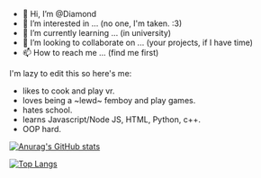 - 👋 Hi, I’m @Diamond
- 👀 I’m interested in ... (no one, I'm taken. :3) 
- 🌱 I’m currently learning ... (in university) 
- 💞️ I’m looking to collaborate on ...  (your projects, if I have time) 
- 📫 How to reach me ... (find me first) 

<!---
DiamondPRO02/DiamondPRO02 is a ✨ special ✨ repository because its `README.md` (this file) appears on your GitHub profile.
You can click the Preview link to take a look at your changes.
--->

I'm lazy to edit this so here's me:
- likes to cook and play vr.
- loves being a ~lewd~ femboy and play games.
- hates school.
- learns Javascript/Node JS, HTML, Python, c++.
- OOP hard.

[![Anurag's GitHub stats](https://github-readme-stats.vercel.app/api?username=DiamondPRO02&show_icons=true&theme=aura)](https://github.com/anuraghazra/github-readme-stats)

[![Top Langs](https://github-readme-stats.vercel.app/api/top-langs/?username=DiamondPRO02&layout=compact&langs_count=4&hide=css,cmake,c,c%2B%2B)](https://github.com/anuraghazra/github-readme-stats)
